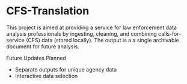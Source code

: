 # CFS-Translation
This project is aimed at providing a service for law enforcement data analysis professionals by ingesting, cleaning, and combining calls-for-service (CFS) data (stored locally). The output is a a single archivable document for future analysis.

Future Updates Planned
- Separate outputs for unique agency data
- Interactive data selection
